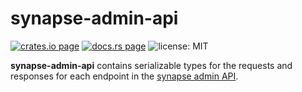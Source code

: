 # synapse-admin-api

[![crates.io page](https://img.shields.io/crates/v/synapse-admin-api.svg)](https://crates.io/crates/synapse-admin-api)
[![docs.rs page](https://docs.rs/synapse-admin-api/badge.svg)](https://docs.rs/synapse-admin-api/)
![license: MIT](https://img.shields.io/crates/l/synapse-admin-api.svg)

**synapse-admin-api** contains serializable types for the requests and responses for each endpoint in the [synapse admin API](https://github.com/matrix-org/synapse/tree/master/docs/admin_api).

